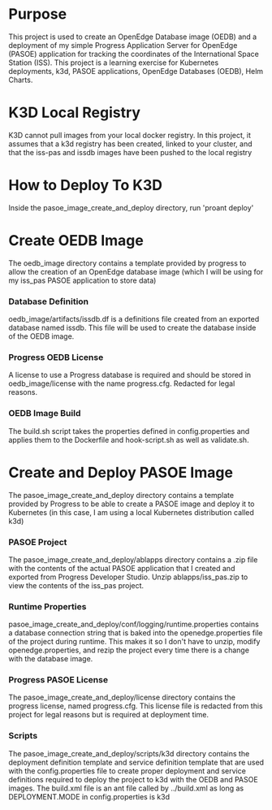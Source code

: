# Purpose
This project is used to create an OpenEdge Database image (OEDB) and a deployment of my simple Progress Application Server for OpenEdge (PASOE) application for tracking the coordinates of the International Space Station (ISS). This project is a learning exercise for Kubernetes deployments, k3d, PASOE applications, OpenEdge Databases (OEDB), Helm Charts.


# K3D Local Registry
K3D cannot pull images from your local docker registry. In this project, it assumes that a k3d registry has been created, linked to your cluster, and that the iss-pas and issdb images have been pushed to the local registry


# How to Deploy To K3D
Inside the pasoe_image_create_and_deploy directory, run 'proant deploy'




# Create OEDB Image
The oedb_image directory contains a template provided by progress to allow the creation of an OpenEdge database image (which I will be using for my iss_pas PASOE application to store data)

### Database Definition
oedb_image/artifacts/issdb.df is a definitions file created from an exported database named issdb. This file will be used to create the database inside of the OEDB image.

### Progress OEDB License
A license to use a Progress database is required and should be stored in oedb_image/license with the name progress.cfg. Redacted for legal reasons.

### OEDB Image Build
The build.sh script takes the properties defined in config.properties and applies them to the Dockerfile and hook-script.sh as well as validate.sh.




# Create and Deploy PASOE Image
The pasoe_image_create_and_deploy directory contains a template provided by Progress to be able to create a PASOE image and deploy it to Kubernetes (in this case, I am using a local Kubernetes distribution called k3d)

### PASOE Project
The pasoe_image_create_and_deploy/ablapps directory contains a .zip file with the contents of the actual PASOE application that I created and exported from Progress Developer Studio. Unzip ablapps/iss_pas.zip to view the contents of the iss_pas project.

### Runtime Properties
pasoe_image_create_and_deploy/conf/logging/runtime.properties contains a database connection string that is baked into the openedge.properties file of the project during runtime. This makes it so I don't have to unzip, modify openedge.properties, and rezip the project every time there is a change with the database image.

### Progress PASOE License
The pasoe_image_create_and_deploy/license directory contains the progress license, named progress.cfg. This license file is redacted from this project for legal reasons but is required at deployment time.

### Scripts
The pasoe_image_create_and_deploy/scripts/k3d directory contains the deployment definition template and service definition template that are used with the config.properties file to create proper deployment and service definitions required to deploy the project to k3d with the OEDB and PASOE images. The build.xml file is an ant file called by ../build.xml as long as DEPLOYMENT.MODE in config.properties is k3d
